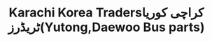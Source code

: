 ---
title: "Karachi Korea Tradersکراچی کوريا ٹريڈرز(Yutong,Daewoo Bus parts)"
url: /karachi/karachi-korea-traderskhrchy-khwry-ttryddrz-yutong-daewoo-bus-parts/
shop: car parts
---